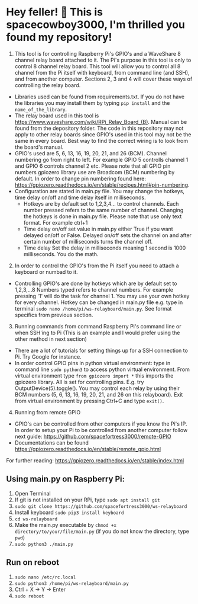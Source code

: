 # Hey feller! :cowboy_hat_face: This is spacecowboy3000, I'm thrilled you found my repository!

1. This tool is for controlling Raspberry Pi's GPIO's and a WaveShare 8 channel relay board attached to it. The Pi's purpose in this tool is only to control 8 channel relay board. This tool will allow you to control all 8 channel from the Pi itself with keyboard, from command line (and SSH), and from another computer. Sections 2, 3 and 4 will cover these ways of controlling the relay board.
+ Libraries used can be found from requirements.txt. If you do not have the libraries you may install them by typing `pip install` and the `name_of_the_library`.
+ The relay board used in this tool is https://www.waveshare.com/wiki/RPi_Relay_Board_(B). Manual can be found from the depository folder. The code in this repository may not apply to other relay boards since GPIO's used in this tool may not be the same in every board. Best way to find the correct wiring is to look from the board's manual.
+ GPIO's used are 5, 6, 13, 16, 19, 20, 21, and 26 (BCM). Channel numbering go from right to left. For example GPIO 5 controlls channel 1 and GPIO 6 controls channel 2 etc. Please note that all GPIO pin numbers gpiozero library use are Broadcom (BCM) numbering by default. In order to change pin numbering found here: https://gpiozero.readthedocs.io/en/stable/recipes.html#pin-numbering.
+ Configuration are stated in main.py file. You may change the hotkeys, time delay on/off and time delay itself in milliseconds.
  + Hotkeys are by default set to 1,2,3,4... to control channels. Each number pressed refers to the same number of channel. Changing the hotkeys is done in main.py file. Please note that use only text format. For example ctrl+1
  + Time delay on/off set value in main.py either True if you want delayed on/off or False. Delayed on/off sets the channel on and after certain number of milliseconds turns the channel off.
  + Time delay Set the delay in milliseconds meaning 1 second is 1000 milliseconds. You do the math.

2. In order to control the GPIO's from the Pi itself you need to attach a keyboard or numbad to it.
+ Controlling GPIO's are done by hotkeys which are by default set to 1,2,3,...8 Numbers typed refers to channel numbers. For example pressing '1' will do the task for channel 1. You may use your own hotkey for every channel. Hotkey can be changed in main.py file e.g. type in terminal `sudo nano /home/pi/ws-relayboard/main.py`. See format specifics from previous section.

3. Running commands from command Raspberry Pi's command line or when SSH'ing to Pi (This is an example and I would prefer using the other method in next section)
+ There are a lot of tutorials for setting things up for a SSH connection to Pi. Try Google for instance.
+ In order control GPIO pins in python virtual environment: type in command line `sudo python3` to access python virtual environment. From virtual environment type `from gpiozero import *` this imports the gpiozero library. All is set for controlling pins. E.g. try OutputDevice(5).toggle(). You may control each relay by using their BCM numbers (5, 6, 13, 16, 19, 20, 21, and 26 on this relayboard). Exit from virtual environment by pressing Ctrl+C and type `exit()`.

4. Running from remote GPIO
+ GPIO's can be controlled from other computers if you know the Pi's IP. In order to setup your Pi to be controlled from another computer follow next guide: https://github.com/spacefortress3000/remote-GPIO
+ Documentations can be found https://gpiozero.readthedocs.io/en/stable/remote_gpio.html

For further reading: https://gpiozero.readthedocs.io/en/stable/index.html

## Using main.py on Raspberry Pi:

1. Open Terminal
2. If git is not installed on your RPi, type `sudo apt install git`
3. `sudo git clone https://github.com/spacefortress3000/ws-relayboard`
4. Install keyboard `sudo pip3 install keyboard`
5. `cd ws-relayboard`
6. Make the main.py executable by `chmod +x directory/to/your/file/main.py` (if you do not know the directory, type `pwd`)
7. `sudo python3 ./main.py`

## Run on reboot

1. `sudo nano /etc/rc.local`
2. `sudo python3 /home/pi/ws-relayboard/main.py`
3. Ctrl + X -> Y -> Enter
4. `sudo reboot`
